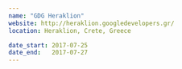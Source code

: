 ```yaml
---
name: "GDG Heraklion"
website: http://heraklion.googledevelopers.gr/
location: Heraklion, Crete, Greece

date_start: 2017-07-25
date_end:   2017-07-27
---
```

